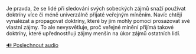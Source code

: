 
Je pravda, že se lidé při sledování svých sobeckých zájmů snaží používat doktríny více či méně univerzálně přijaté veřejným míněním. Navíc chtějí vynalézat a propagovat doktríny, které by jim mohly pomoci prosazovat své vlastní zájmy. To ale nevysvětluje, proč veřejné mínění přijímá takové doktríny, které upřednostňují zájmy menšin na úkor zájmů ostatních lidí.

[🔊 Poslechnout audio](/data/7-paragraphs/audio/chapter_25/para_009-Je-pravda-e-se-lid-pi-sledovn-svch-sobeckc.mp3)
